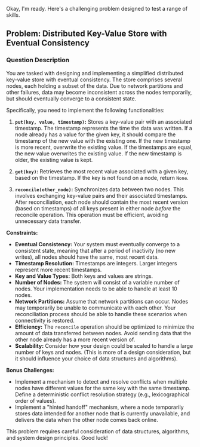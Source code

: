 Okay, I'm ready. Here's a challenging problem designed to test a range of skills.

## Problem: Distributed Key-Value Store with Eventual Consistency

### Question Description

You are tasked with designing and implementing a simplified distributed key-value store with eventual consistency. The store comprises several nodes, each holding a subset of the data. Due to network partitions and other failures, data may become inconsistent across the nodes temporarily, but should eventually converge to a consistent state.

Specifically, you need to implement the following functionalities:

1.  **`put(key, value, timestamp)`:** Stores a key-value pair with an associated timestamp. The timestamp represents the time the data was written. If a node already has a value for the given key, it should compare the timestamp of the new value with the existing one.  If the new timestamp is more recent, overwrite the existing value. If the timestamps are equal, the new value overwrites the existing value. If the new timestamp is older, the existing value is kept.

2.  **`get(key)`:** Retrieves the most recent value associated with a given key, based on the timestamp. If the key is not found on a node, return `None`.

3.  **`reconcile(other_node)`:** Synchronizes data between two nodes. This involves exchanging key-value pairs and their associated timestamps. After reconciliation, each node should contain the most recent version (based on timestamps) of all keys present in either node *before* the reconcile operation.  This operation must be efficient, avoiding unnecessary data transfer.

**Constraints:**

*   **Eventual Consistency:** Your system must eventually converge to a consistent state, meaning that after a period of inactivity (no new writes), all nodes should have the same, most recent data.
*   **Timestamp Resolution:** Timestamps are integers. Larger integers represent more recent timestamps.
*   **Key and Value Types:** Both keys and values are strings.
*   **Number of Nodes:** The system will consist of a variable number of nodes. Your implementation needs to be able to handle at least 10 nodes.
*   **Network Partitions:** Assume that network partitions can occur.  Nodes may temporarily be unable to communicate with each other. Your reconciliation process should be able to handle these scenarios when connectivity is restored.
*   **Efficiency:** The `reconcile` operation should be optimized to minimize the amount of data transferred between nodes. Avoid sending data that the other node already has a more recent version of.
*   **Scalability:** Consider how your design could be scaled to handle a large number of keys and nodes. (This is more of a design consideration, but it should influence your choice of data structures and algorithms).

**Bonus Challenges:**

*   Implement a mechanism to detect and resolve conflicts when multiple nodes have different values for the same key with the same timestamp. Define a deterministic conflict resolution strategy (e.g., lexicographical order of values).
*   Implement a "hinted handoff" mechanism, where a node temporarily stores data intended for another node that is currently unavailable, and delivers the data when the other node comes back online.

This problem requires careful consideration of data structures, algorithms, and system design principles. Good luck!
